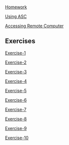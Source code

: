 

[Homework](homework.md)

[Using ASC](using_asc.md)

[Accessing Remote Computer](remote_computer.md)

## Exercises

[Exercise-1]()

[Exercise-2](https://github.com/goertzenlr/Exercise2)

[Exercise-3](https://github.com/goertzenlr/Exercise3)

[Exercise-4]()

[Exercise-5]()

[Exercise-6](https://github.com/goertzenlr/Exercise6)

[Exercise-7]()

[Exercise-8](https://github.com/au-bio-bootcamp/Exercise-8)

[Exercise-9](https://github.com/joaks1/au-bootcamp-git-intro)

[Exercise-10]()
